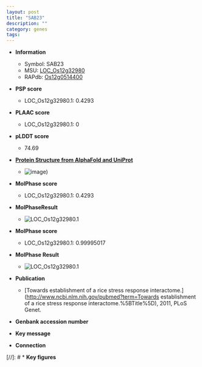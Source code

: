 ```yaml
---
layout: post
title: "SAB23"
description: ""
category: genes
tags: 
---
```


* **Information**  
    + Symbol: SAB23  
    + MSU: [LOC_Os12g32980](http://rice.plantbiology.msu.edu/cgi-bin/ORF_infopage.cgi?orf=LOC_Os12g32980)  
    + RAPdb: [Os12g0514400](http://rapdb.dna.affrc.go.jp/viewer/gbrowse_details/irgsp1?name=Os12g0514400)  

* **PSP score**  
    + LOC_Os12g32980.1: 0.4293 

* **PLAAC score**  
    + LOC_Os12g32980.1: 0 

* **pLDDT score**
    + 74.69

* **[Protein Structure from AlphaFold and UniProt](https://www.uniprot.org/uniprotkb/Q2QPX3/entry#structure)**
    + ![image](https://ricepsp.github.io/images/Q2/AF-Q2QPX3-F1.png))

* **MolPhase score**
    + LOC_Os12g32980.1: 0.4293

* **MolPhaseResult**
    + ![LOC_Os12g32980.1](https://ricepsp.github.io/pictures/LOC_Os12g/LOC_Os12g32980.1.png)

* **MolPhase score**
    + LOC_Os12g32980.1: 0.99995017

* **MolPhase Result**
    + ![LOC_Os12g32980.1](https://304243504.github.io/Pictures/LOC_Os12g/LOC_Os12g32980.1.png)

* **Publication**  
    + [Towards establishment of a rice stress response interactome.](http://www.ncbi.nlm.nih.gov/pubmed?term=Towards establishment of a rice stress response interactome.%5BTitle%5D), 2011, PLoS Genet.

* **Genbank accession number**  

* **Key message**  

* **Connection**  

[//]: # * **Key figures**  


